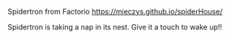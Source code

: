 Spidertron from Factorio https://mieczys.github.io/spiderHouse/

Spidertron is taking a nap in its nest.
Give it a touch to wake up!!
